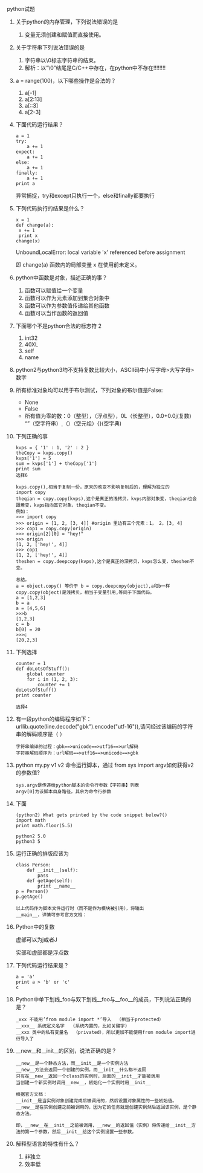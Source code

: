 python试题

1. 关于python的内存管理，下列说法错误的是

   1. 变量无须创建和赋值而直接使用。

2. 关于字符串下列说法错误的是

   1. 字符串以\0标志字符串的结束。
   2. 解析：以”\0”结尾是C/C++中存在，在python中不存在!!!!!!!!

3. a = range(100)，以下哪些操作是合法的？

   1. a[-1]
   2. a[2:13]
   3. a[::3]
   4. a[2-3]

4. 下面代码运行结果？  

   ```
   a = 1
   try:
       a += 1
   expect:
       a += 1
   else:
       a += 1
   finally:
       a += 1
   print a
   ```

   异常捕捉，try和except只执行一个，else和finally都要执行

5. 下列代码执行的结果是什么？

   ```
   x = 1
   def change(a):
   	x += 1
   	print x
   change(x)
   ```

   UnboundLocalError: local variable 'x' referenced before assignment

   即 change(a) 函数内的局部变量 x 在使用前未定义。

6. python中函数是对象，描述正确的事？

   1. 函数可以赋值给一个变量
   2. 函数可以作为元素添加到集合对象中
   3. 函数可以作为参数值传递给其他函数
   4. 函数可以当作函数的返回值

7. 下面哪个不是python合法的标志符 2

   1. int32 
   2. 40XL
   3. self
   4. name

8. python2与python3均不支持复数比较大小，ASCII码中小写字母>大写字母>数字

9. 所有标准对象均可以用于布尔测试，下列对象的布尔值是False:

   - None
   - False
   - 所有值为零的数：0（整型），（浮点型），0L（长整型），0.0+0.0j(复数) “”（空字符串）[ ](空列表) （）（空元祖）{}(空字典)

10. 下列正确的事

    ```
    kvps = { '1' : 1, '2' : 2 }
    theCopy = kvps.copy()
    kvps['1'] = 5
    sum = kvps['1'] + theCopy['1']
    print sum
    选择6
    
    kvps.copy(),相当于复制一份，原来的改变不影响复制后的，理解为独立的
    import copy
    theqian = copy.copy(kvps),这个是真正的浅拷贝，kvps内部对象变，theqian也会跟着变，kvps指向其它对象，theqian不变。
    例如：
    >>> import copy 
    >>> origin = [1, 2, [3, 4]] #origin 里边有三个元素：1， 2，[3, 4]
    >>> cop1 = copy.copy(origin)
    >>> origin[2][0] = "hey!"
    >>> origin 
    [1, 2, ['hey!', 4]] 
    >>> cop1
    [1, 2, ['hey!', 4]]
    theshen = copy.deepcopy(kvps),这个是真正的深拷贝，kvps怎么变，theshen不变。
    
    总结。
    a = object.copy() 等价于 b = copy.deepcopy(object),a和b一样
    copy.copy(object)是浅拷贝，相当于变量引用,等同于下面代码。
    a = [1,2,3]
    b = a
    a = [4,5,6]
    >>>b
    [1,2,3]
    c = b
    b[0] = 20
    >>>c
    [20,2,3]
    ```

11. 下列选择

    ```
    counter = 1 
    def doLotsOfStuff(): 
        global counter
        for i in (1, 2, 3): 
            counter += 1 
    doLotsOfStuff()
    print counter
    
    选择4
    ```

12. 有一段python的编码程序如下：urllib.quote(line.decode("gbk").encode("utf-16")),请问经过该编码的字符串的解码顺序是（ ）

    ```
    字符串编译的过程：gbk==>unicode==>utf16==>url解码
    字符串解码顺序为：url解码==>utf16==>unicode==>gbk
    ```

13. python my.py v1 v2 命令运行脚本，通过 from sys import argv如何获得v2的参数值? 

    ```
    sys.argv是传递给python脚本的命令行参数【字符串】列表
    argv[0]为该脚本自身路径，其余为命令行参数
    ```

14. 下面

    ```
    (python2) What gets printed by the code snippet below?()
    import math
    print math.floor(5.5)
    
    python2 5.0
    python3 5
    ```

15. 运行正确的排版应该为

    ```
    class Person:
        def __init__(self):
            pass
        def getAge(self):
            print __name__
    p = Person()
    p.getAge()
    
    以上代码作为脚本文件运行时（而不是作为模块被引用），将输出
    __main__，详情可参考官方文档：
    ```

16. Python中的复数

    虚部可以为j或者J

    实部和虚部都是浮点数

17. 下列代码运行结果是？ 

    ```
    a = 'a'
    print a > 'b' or 'c'
    c
    ```

18. Python中单下划线_foo与双下划线__foo与__foo__的成员，下列说法正确的是？

    ```
    _xxx 不能用’from module import *’导入  （相当于protected） 
    __xxx__ 系统定义名字   (系统内置的，比如关键字)
    __xxx 类中的私有变量名  （privated），所以更加不能使用from module import进行导入了
    ```

19. __new__和__init__的区别，说法正确的是？ 

    ```
    __new__是一个静态方法，而__init__是一个实例方法
    __new__方法会返回一个创建的实例，而__init__什么都不返回
    只有在__new__返回一个class的实例时，后面的__init__才能被调用
    当创建一个新实例时调用__new__，初始化一个实例时用__init__
    
    根据官方文档：
    __init__是当实例对象创建完成后被调用的，然后设置对象属性的一些初始值。
    __new__是在实例创建之前被调用的，因为它的任务就是创建实例然后返回该实例，是个静态方法。
    
    即，__new__在__init__之前被调用，__new__的返回值（实例）将传递给__init__方法的第一个参数，然后__init__给这个实例设置一些参数。
    ```

20. 解释型语言的特性有什么？

    1. 非独立
    2. 效率低





